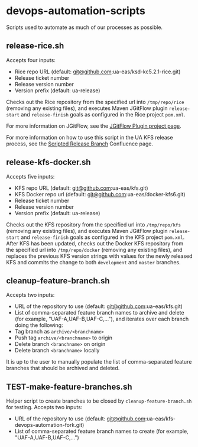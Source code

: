 # devops-automation-scripts
Scripts used to automate as much of our processes as possible.

## release-rice.sh
Accepts four inputs:
* Rice repo URL (default: git@github.com:ua-eas/ksd-kc5.2.1-rice.git)
* Release ticket number
* Release version number
* Version prefix (default: ua-release)

Checks out the Rice repository from the specified url into `/tmp/repo/rice` (removing any existing files), and executes Maven JGitFlow plugin `release-start` and `release-finish` goals as configured in the Rice project `pom.xml`.

For more information on JGitFlow, see the [JGitFlow Plugin project page][jgitflow-link].

For more information on how to use this script in the UA KFS release process, see the [Scripted Release Branch][scripted-release-branch-link] Confluence page.

## release-kfs-docker.sh
Accepts five inputs:
* KFS repo URL (default: git@github.com:ua-eas/kfs.git)
* KFS Docker repo url (default: git@github.com:ua-eas/docker-kfs6.git)
* Release ticket number
* Release version number
* Version prefix (default: ua-release)

Checks out the KFS repository from the specified url into `/tmp/repo/kfs` (removing any existing files), and executes Maven JGitFlow plugin `release-start` and `release-finish` goals as configured in the KFS project `pom.xml`.  
After KFS has been updated, checks out the Docker KFS repository from the specified url into `/tmp/repo/docker` (removing any existing files), and replaces the previous KFS version strings with values for the newly released KFS and commits the change to both `development` and `master` branches.


## cleanup-feature-branch.sh
Accepts two inputs:
* URL of the repository to use (default: git@github.com:ua-eas/kfs.git)
* List of comma-separated feature branch names to archive and delete (for example, "UAF-A,UAF-B,UAF-C,..."), and iterates over each branch doing the following:
 * Tag branch as `archive/<branchname>`
 * Push tag `archive/<branchname>` to origin
 * Delete branch `<branchname>` on origin
 * Delete branch `<branchname>` locally

It is up to the user to manually populate the list of comma-separated feature branches that should be archived and deleted.

## TEST-make-feature-branches.sh
Helper script to create branches to be closed by `cleanup-feature-branch.sh` for testing.
Accepts two inputs:
* URL of the repository to use (default: git@github.com:ua-eas/kfs-devops-automation-fork.git)
* List of comma-separated feature branch names to create (for example, "UAF-A,UAF-B,UAF-C,...")

[jgitflow-link]: https://bitbucket.org/atlassian/jgit-flow/wiki/Home
[scripted-release-branch-link]: https://confluence.arizona.edu/display/KFS5Up/Scripted+Release+Branch
